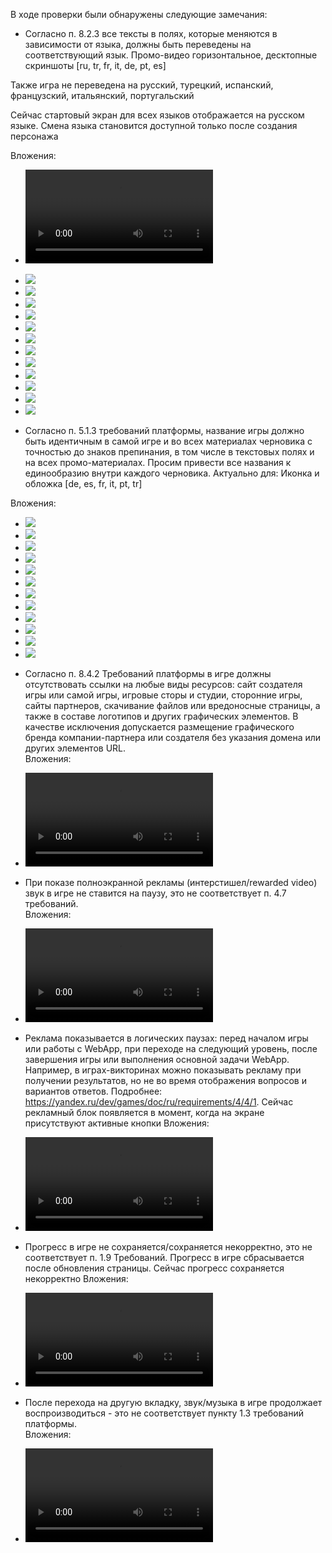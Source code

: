 В ходе проверки были обнаружены следующие замечания:

- Согласно п. 8.2.3 все тексты в полях, которые меняются в зависимости от языка, должны быть переведены на соответствующий язык. Промо-видео горизонтальное, десктопные скриншоты [ru, tr, fr, it, de, pt, es]

Также игра не переведена на русский, турецкий, испанский, французский, итальянский, португальский

Сейчас стартовый экран для всех языков отображается на русском языке. Смена языка становится доступной только после создания персонажа

Вложения:
- <video controls autoplay>
  <source src="https://games.s3.yandex.net/videos/297471/yba8gkna85gk35zpt2w71i0tgnljgeo6.mp4" type="video/mp4">
  Your browser does not support the video tag.
</video>

- <img src="https://modgames.s3.yandex.net/53b858f1-a48e-4cf8-89c9-9947eb000321">
- <img src="https://modgames.s3.yandex.net/ead9ad88-f272-4a16-ba08-399789ad04ae">
- <img src="https://modgames.s3.yandex.net/96a68e67-3351-43ec-9931-32a90785e577">
- <img src="https://modgames.s3.yandex.net/98ba80b8-e701-4541-a41a-1ab7695e1c78">
- <img src="https://modgames.s3.yandex.net/4a95b72b-f638-47fa-a862-78b8d896327f">
- <img src="https://modgames.s3.yandex.net/f17382d7-672f-41c8-9831-39b1df0db8dd">
- <img src="https://modgames.s3.yandex.net/cb15d243-4959-4ce8-87eb-971042d5f69e">
- <img src="https://modgames.s3.yandex.net/2e9fc412-1b4b-423c-affc-095466463d3b">
- <img src="https://modgames.s3.yandex.net/3f40204d-b1d5-40e5-8fe4-2651b720767d">
- <img src="https://modgames.s3.yandex.net/846372c2-341f-4293-9ac4-8cfc0d093eda">
- <img src="https://modgames.s3.yandex.net/2bab11ae-0a15-41b6-8657-71550fa47c50">
- <img src="https://modgames.s3.yandex.net/f62106db-a0f6-4716-8d2a-d432a499d623">

- Согласно п. 5.1.3 требований платформы, название игры должно быть идентичным в самой игре и во всех материалах черновика с точностью до знаков препинания, в том числе в текстовых полях и на всех промо-материалах. Просим привести все названия к единообразию внутри каждого черновика. Актуально для:  Иконка и обложка [de, es, fr, it, pt, tr]

Вложения:

- <img src="https://modgames.s3.yandex.net/2546f005-cd15-473b-8c36-7367042b7d19">
- <img src="https://modgames.s3.yandex.net/bd5d9b33-afbb-4571-8084-e46a34f8e86f">
- <img src="https://modgames.s3.yandex.net/09774507-7932-4ba7-913b-d1e5f193b820">
- <img src="https://modgames.s3.yandex.net/70ad8f09-79d1-4555-9453-3c4788f2b1b4">
- <img src="https://modgames.s3.yandex.net/83becd7f-21c9-4e2d-aff7-c0913a4eb14d">
- <img src="https://modgames.s3.yandex.net/17b7b458-b194-418e-878c-4a809da424d9">
- <img src="https://modgames.s3.yandex.net/de2d01ef-2834-4cd8-a5d8-b80fbc44f92e">
- <img src="https://modgames.s3.yandex.net/f76ae6de-f63f-4fdb-9636-225109404e2c">
- <img src="https://modgames.s3.yandex.net/9b9039a4-b51a-4b37-afbb-07c7fa2c83a0">
- <img src="https://modgames.s3.yandex.net/0c9da1e3-832f-4147-a4a3-3003d475e286">
- <img src="https://modgames.s3.yandex.net/03d663c0-e2ab-4ee2-8923-5eb802787efd">
- <img src="https://modgames.s3.yandex.net/ba0db13e-4e66-41d1-8f0d-897665db51fe">

- Согласно п. 8.4.2 Требований платформы в игре должны отсутствовать ссылки на любые виды ресурсов: сайт создателя игры или самой игры, игровые сторы и студии, сторонние игры, сайты партнеров, скачивание файлов или вредоносные страницы, а также в составе логотипов и других графических элементов. В качестве исключения допускается размещение графического бренда компании-партнера или создателя без указания домена или других элементов URL.  
Вложения:
- <video controls autoplay>
  <source src="https://modgames.s3.yandex.net/5d41f162-010a-439c-bcd5-d27f465ae346" type="video/mp4">
  Your browser does not support the video tag.
</video>

- При показе полноэкранной рекламы (интерстишел/rewarded video) звук в игре не ставится на паузу, это не соответствует п. 4.7 требований.  
Вложения:

- <video controls autoplay>
  <source src="https://modgames.s3.yandex.net/e8869ff6-6fd4-4159-86ba-587d7e4a212e" type="video/mp4">
  Your browser does not support the video tag.
</video>

- Реклама показывается в логических паузах: перед началом игры или работы с WebApp, при переходе на следующий уровень, после завершения игры или выполнения основной задачи WebApp. Например, в играх-викторинах можно показывать рекламу при получении результатов, но не во время отображения вопросов и вариантов ответов. Подробнее: https://yandex.ru/dev/games/doc/ru/requirements/4/4/1. Сейчас рекламный блок появляется в момент, когда на экране присутствуют активные кнопки
Вложения:

- <video controls autoplay>
  <source src="https://modgames.s3.yandex.net/49d9cf22-42d2-4b7c-91dd-dee976b5973f" type="video/mp4">
  Your browser does not support the video tag.
</video>

- Прогресс в игре не сохраняется/сохраняется некорректно, это не соответствует п. 1.9 Требований. Прогресс в игре сбрасывается после обновления страницы. Сейчас прогресс сохраняется некорректно
Вложения:

- <video controls autoplay>
  <source src="https://modgames.s3.yandex.net/77f03088-e44a-4abc-9b41-1d8232269b3f" type="video/mp4">
  Your browser does not support the video tag.
</video>

- После перехода на другую вкладку, звук/музыка в игре продолжает воспроизводиться - это не соответствует пункту 1.3 требований платформы.  
Вложения:

- <video controls autoplay>
  <source src="https://modgames.s3.yandex.net/52b487a4-7bb3-40c4-985d-cda736fd7a3f" type="video/mp4">
  Your browser does not support the video tag.
</video>